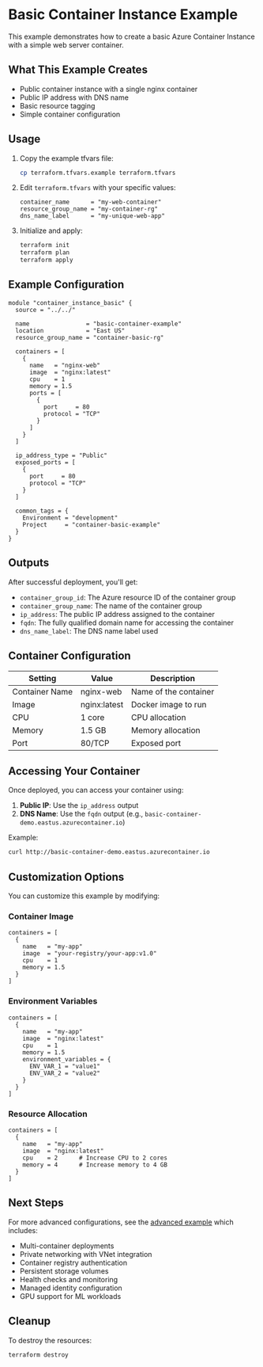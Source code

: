 # Basic Container Instance Example

This example demonstrates how to create a basic Azure Container Instance with a simple web server container.

## What This Example Creates

- Public container instance with a single nginx container
- Public IP address with DNS name
- Basic resource tagging
- Simple container configuration

## Usage

1. Copy the example tfvars file:
   ```bash
   cp terraform.tfvars.example terraform.tfvars
   ```

2. Edit `terraform.tfvars` with your specific values:
   ```hcl
   container_name      = "my-web-container"
   resource_group_name = "my-container-rg"
   dns_name_label      = "my-unique-web-app"
   ```

3. Initialize and apply:
   ```bash
   terraform init
   terraform plan
   terraform apply
   ```

## Example Configuration

```hcl
module "container_instance_basic" {
  source = "../../"

  name                = "basic-container-example"
  location            = "East US"
  resource_group_name = "container-basic-rg"

  containers = [
    {
      name   = "nginx-web"
      image  = "nginx:latest"
      cpu    = 1
      memory = 1.5
      ports = [
        {
          port     = 80
          protocol = "TCP"
        }
      ]
    }
  ]

  ip_address_type = "Public"
  exposed_ports = [
    {
      port     = 80
      protocol = "TCP"
    }
  ]

  common_tags = {
    Environment = "development"
    Project     = "container-basic-example"
  }
}
```

## Outputs

After successful deployment, you'll get:

- `container_group_id`: The Azure resource ID of the container group
- `container_group_name`: The name of the container group
- `ip_address`: The public IP address assigned to the container
- `fqdn`: The fully qualified domain name for accessing the container
- `dns_name_label`: The DNS name label used

## Container Configuration

| Setting | Value | Description |
|---------|-------|-------------|
| Container Name | nginx-web | Name of the container |
| Image | nginx:latest | Docker image to run |
| CPU | 1 core | CPU allocation |
| Memory | 1.5 GB | Memory allocation |
| Port | 80/TCP | Exposed port |

## Accessing Your Container

Once deployed, you can access your container using:

1. **Public IP**: Use the `ip_address` output
2. **DNS Name**: Use the `fqdn` output (e.g., `basic-container-demo.eastus.azurecontainer.io`)

Example:
```bash
curl http://basic-container-demo.eastus.azurecontainer.io
```

## Customization Options

You can customize this example by modifying:

### Container Image
```hcl
containers = [
  {
    name   = "my-app"
    image  = "your-registry/your-app:v1.0"
    cpu    = 1
    memory = 1.5
  }
]
```

### Environment Variables
```hcl
containers = [
  {
    name   = "my-app"
    image  = "nginx:latest"
    cpu    = 1
    memory = 1.5
    environment_variables = {
      ENV_VAR_1 = "value1"
      ENV_VAR_2 = "value2"
    }
  }
]
```

### Resource Allocation
```hcl
containers = [
  {
    name   = "my-app"
    image  = "nginx:latest"
    cpu    = 2      # Increase CPU to 2 cores
    memory = 4      # Increase memory to 4 GB
  }
]
```

## Next Steps

For more advanced configurations, see the [advanced example](../advanced/) which includes:

- Multi-container deployments
- Private networking with VNet integration
- Container registry authentication
- Persistent storage volumes
- Health checks and monitoring
- Managed identity configuration
- GPU support for ML workloads

## Cleanup

To destroy the resources:
```bash
terraform destroy
```